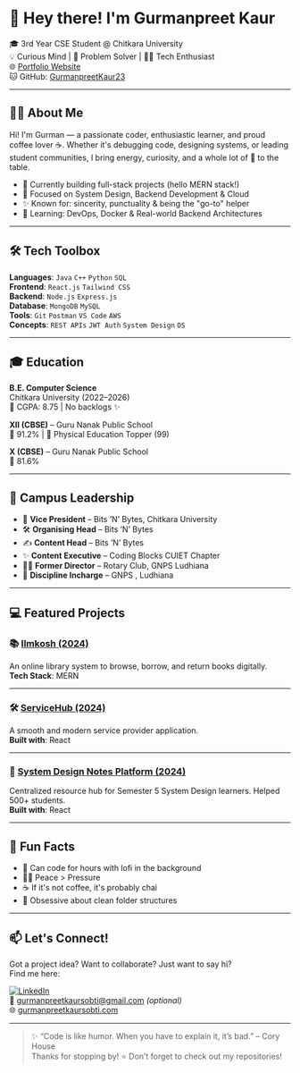 # 👋 Hey there! I'm Gurmanpreet Kaur

🎓 3rd Year CSE Student @ Chitkara University  
💡 Curious Mind | 🧠 Problem Solver | 👩‍💻 Tech Enthusiast  
🌐 [Portfolio Website](https://gurmanpreetkaursobti.com)   
🐱 GitHub: [GurmanpreetKaur23](https://github.com/GurmanpreetKaur23)

---

## 💁‍♀️ About Me

Hi! I'm Gurman — a passionate coder, enthusiastic learner, and proud coffee lover ☕. Whether it's debugging code, designing systems, or leading student communities, I bring energy, curiosity, and a whole lot of 💖 to the table.

- 🔭 Currently building full-stack projects (hello MERN stack!)
- 🎯 Focused on System Design, Backend Development & Cloud
- ✨ Known for: sincerity, punctuality & being the "go-to" helper
- 🌱 Learning: DevOps, Docker & Real-world Backend Architectures

---

## 🛠 Tech Toolbox

**Languages**: `Java` `C++` `Python` `SQL`  
**Frontend**: `React.js` `Tailwind CSS`  
**Backend**: `Node.js` `Express.js`  
**Database**: `MongoDB` `MySQL`  
**Tools**: `Git` `Postman` `VS Code` `AWS`  
**Concepts**: `REST APIs` `JWT Auth` `System Design` `OS`

---

## 🎓 Education

**B.E. Computer Science**  
Chitkara University (2022–2026)  
📌 CGPA: 8.75 | No backlogs ✨  

**XII (CBSE)** – Guru Nanak Public School  
📌 91.2% | 🥇 Physical Education Topper (99)

**X (CBSE)** – Guru Nanak Public School  
📌 81.6%

---

## 👑 Campus Leadership

- 🧠 **Vice President** – Bits ’N’ Bytes, Chitkara University  
- 🛠️ **Organising Head** – Bits ’N’ Bytes  
- ✍️ **Content Head** – Bits ’N’ Bytes  
- ✨ **Content Executive** – Coding Blocks CUIET Chapter  
- 👩‍🏫 **Former Director** – Rotary Club, GNPS Ludhiana  
- 🎯 **Discipline Incharge** – GNPS , Ludhiana

---

## 💻 Featured Projects

### 📚 [Ilmkosh (2024)](https://github.com/GurmanpreetKaur23/Ilmkosh)
An online library system to browse, borrow, and return books digitally.  
**Tech Stack**: MERN

---

### 🛠 [ServiceHub (2024)](https://github.com/GurmanpreetKaur23/ServiceHub)
A smooth and modern service provider application.  
**Built with**: React

---

### 📝 [System Design Notes Platform (2024)](https://github.com/GurmanpreetKaur23/SystemDesignNotes)
Centralized resource hub for Semester 5 System Design learners. Helped 500+ students.  
**Built with**: React

---

## 🌈 Fun Facts

- 🎵 Can code for hours with lofi in the background  
- 🧘‍♀️ Peace > Pressure  
- ☕ If it's not coffee, it's probably chai  
- 📂 Obsessive about clean folder structures  

---

## 📫 Let's Connect!

Got a project idea? Want to collaborate? Just want to say hi?  
Find me here:

[![LinkedIn](https://img.shields.io/badge/LinkedIn-Gurmanpreet%20Kaur-blue)](https://linkedin.com/in/GurmanpreetKaur)  
📧 gurmanpreetkaursobti@gmail.com *(optional)*  
🌐 [gurmanpreetkaursobti.com](https://gurmanpreetkaursobti.com)

---

> ✨ “Code is like humor. When you have to explain it, it’s bad.” – Cory House  
> Thanks for stopping by! ⭐ Don’t forget to check out my repositories!
